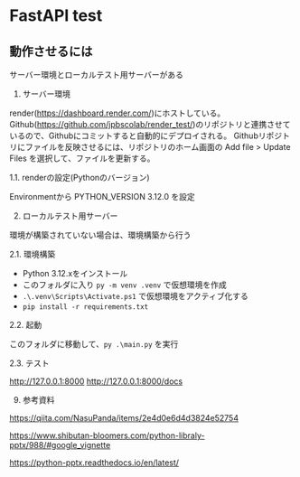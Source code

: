 # FastAPI test

## 動作させるには

サーバー環境とローカルテスト用サーバーがある

1. サーバー環境

render(https://dashboard.render.com/)にホストしている。
Github(https://github.com/jpbscolab/render_test/)のリポジトリと連携させているので、Githubにコミットすると自動的にデプロイされる。
Githubリポジトリにファイルを反映させるには、リポジトリのホーム画面の Add file > Update Files を選択して、ファイルを更新する。 

1.1. renderの設定(Pythonのバージョン)

Environmentから
PYTHON_VERSION  3.12.0
を設定


2. ローカルテスト用サーバー

環境が構築されていない場合は、環境構築から行う

2.1. 環境構築

- Python 3.12.xをインストール
- このフォルダに入り `py -m venv .venv` で仮想環境を作成
- `.\.venv\Scripts\Activate.ps1` で仮想環境をアクティブ化する
- `pip install -r requirements.txt`

2.2. 起動

このフォルダに移動して、`py .\main.py` を実行

2.3. テスト

http://127.0.0.1:8000
http://127.0.0.1:8000/docs



9. 参考資料

https://qiita.com/NasuPanda/items/2e4d0e6d4d3824e52754

https://www.shibutan-bloomers.com/python-libraly-pptx/988/#google_vignette

https://python-pptx.readthedocs.io/en/latest/
